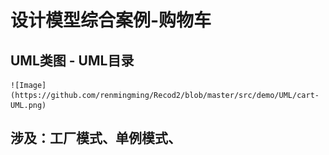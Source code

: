 # 设计模型综合案例-购物车

## UML类图 - UML目录

    ![Image](https://github.com/renmingming/Recod2/blob/master/src/demo/UML/cart-UML.png)

## 涉及：工厂模式、单例模式、
